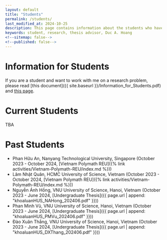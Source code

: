 ```yaml
---
layout: default
title: "Students"
permalink: /students/
last_modified_at: 2024-10-25
description: This page contains information about the students who have been working with Duc A. Hoang
keywords: student, research, thesis advisor, Duc A. Hoang
<!--sitemap: false-->
<!--published: false-->
---
```


# Information for Students

If you are a student and want to work with me on a research problem, please read [this document]({{ site.baseurl }}/Information_for_Students.pdf) and [this page](https://supercollaboration.org). 

# Current Students

TBA

# Past Students

* Phan Hữu An, Nanyang Technological University, Singapore (October 2023 - October 2024, [Vietnam Polymath REU]({% link activities/Vietnam-Polymath-REU/index.md %})) 
* Lâm Nhật Quân, HCMC University of Science, Vietnam (October 2023 - October 2024, [Vietnam Polymath REU]({% link activities/Vietnam-Polymath-REU/index.md %})) 
* Nguyễn Ánh Hồng, VNU University of Science, Hanoi, Vietnam (October 2023 - June 2024, [Undergraduate Thesis]({{ page.url | append: "khoaluanHUS_NAHong_202406.pdf" }}))
* Phan Minh Vũ, VNU University of Science, Hanoi, Vietnam (October 2023 - June 2024, [Undergraduate Thesis]({{ page.url | append: "khoaluanHUS_PMVu_202406.pdf" }}))
* Đào Xuân Thắng, VNU University of Science, Hanoi, Vietnam (October 2023 - June 2024, [Undergraduate Thesis]({{ page.url | append: "khoaluanHUS_DXThang_202406.pdf" }}))


